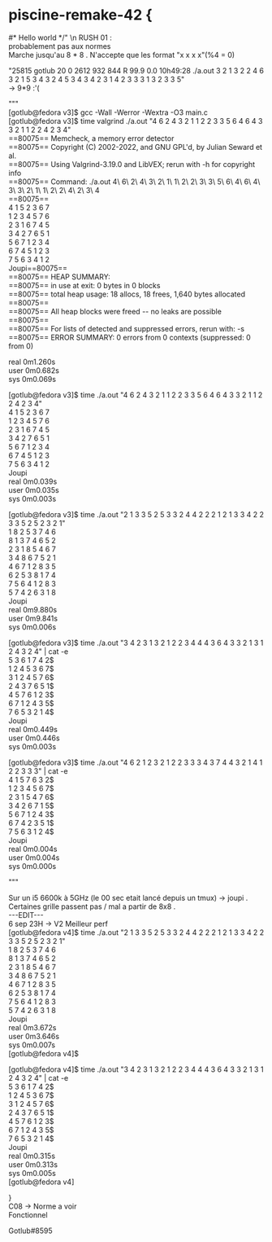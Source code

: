 # piscine-remake-42 {
#\* Hello world */"  \n 
RUSH 01 :     
probablement pas aux normes  
Marche jusqu'au 8 * 8 . N'accepte que les format "x x x x"(%4 = 0)  

"25815 gotlub      20   0  2612   932   844 R  99.9  0.0 10h49:28 ./a.out 3 2 1 3 2 2 4 6 3 2 1 5 3 4 3 2 4 5 3 4 3 4 2 3 1 4 2 3 3 3 1 3 2 3 3 5"  
-> 9*9 :'(  
 
"""  
[gotlub@fedora v3]$ gcc -Wall -Werror -Wextra -O3 main.c  
[gotlub@fedora v3]$ time valgrind ./a.out "4 6 2 4 3 2 1 1 2 2 3 3 5 6 4 6 4 3 3 2 1 1 2 2 4 2 3 4"  
==80075== Memcheck, a memory error detector  
==80075== Copyright (C) 2002-2022, and GNU GPL'd, by Julian Seward et al.  
==80075== Using Valgrind-3.19.0 and LibVEX; rerun with -h for copyright info  
==80075== Command: ./a.out 4\ 6\ 2\ 4\ 3\ 2\ 1\ 1\ 2\ 2\ 3\ 3\ 5\ 6\ 4\ 6\ 4\ 3\ 3\ 2\ 1\ 1\ 2\ 2\ 4\ 2\ 3\ 4  
==80075==   
4 1 5 2 3 6 7  
1 2 3 4 5 7 6  
2 3 1 6 7 4 5  
3 4 2 7 6 5 1  
5 6 7 1 2 3 4  
6 7 4 5 1 2 3  
7 5 6 3 4 1 2  
Joupi==80075==   
==80075== HEAP SUMMARY:  
==80075==     in use at exit: 0 bytes in 0 blocks  
==80075==   total heap usage: 18 allocs, 18 frees, 1,640 bytes allocated  
==80075==   
==80075== All heap blocks were freed -- no leaks are possible  
==80075==   
==80075== For lists of detected and suppressed errors, rerun with: -s  
==80075== ERROR SUMMARY: 0 errors from 0 contexts (suppressed: 0 from 0)  
  
real	0m1.260s  
user	0m0.682s  
sys	0m0.069s   

[gotlub@fedora v3]$ time ./a.out "4 6 2 4 3 2 1 1 2 2 3 3 5 6 4 6 4 3 3 2 1 1 2 2 4 2 3 4"  
4 1 5 2 3 6 7  
1 2 3 4 5 7 6  
2 3 1 6 7 4 5  
3 4 2 7 6 5 1  
5 6 7 1 2 3 4  
6 7 4 5 1 2 3  
7 5 6 3 4 1 2  
Joupi  
real	0m0.039s  
user	0m0.035s  
sys	0m0.003s  

[gotlub@fedora v3]$ time ./a.out "2 1 3 3 5 2 5 3 3 2 4 4 2 2 2 1 2 1 3 3 4 2 2 3 3 5 2 5 2 3 2 1"  
1 8 2 5 3 7 4 6  
8 1 3 7 4 6 5 2  
2 3 1 8 5 4 6 7  
3 4 8 6 7 5 2 1  
4 6 7 1 2 8 3 5  
6 2 5 3 8 1 7 4  
7 5 6 4 1 2 8 3  
5 7 4 2 6 3 1 8  
Joupi  
real	0m9.880s  
user	0m9.841s  
sys	0m0.006s  
  
   
[gotlub@fedora v3]$ time ./a.out "3 4 2 3 1 3 2 1 2 2 3 4 4 4 3 6 4 3 3 2 1 3 1 2 4 3 2 4" | cat -e  
5 3 6 1 7 4 2$  
1 2 4 5 3 6 7$  
3 1 2 4 5 7 6$  
2 4 3 7 6 5 1$  
4 5 7 6 1 2 3$  
6 7 1 2 4 3 5$  
7 6 5 3 2 1 4$  
Joupi  
real	0m0.449s  
user	0m0.446s  
sys	0m0.003s  
  
[gotlub@fedora v3]$ time ./a.out "4 6 2 1 2 3 2 1 2 2 3 3 3 4 3 7 4 4 3 2 1 4 1 2 2 3 3 3" | cat -e  
4 1 5 7 6 3 2$  
1 2 3 4 5 6 7$  
2 3 1 5 4 7 6$  
3 4 2 6 7 1 5$  
5 6 7 1 2 4 3$  
6 7 4 2 3 5 1$  
7 5 6 3 1 2 4$  
Joupi  
real	0m0.004s  
user	0m0.004s  
sys	0m0.000s  
  
  
"""    

 Sur un i5 6600k à 5GHz (le 00 sec etait lancé depuis un tmux) -> joupi . Certaines grille passent pas / mal a partir de 8x8 .   
 ---EDIT---  
6 sep 23H -> V2 Meilleur perf  
[gotlub@fedora v4]$ time ./a.out "2 1 3 3 5 2 5 3 3 2 4 4 2 2 2 1 2 1 3 3 4 2 2 3 3 5 2 5 2 3 2 1"  
1 8 2 5 3 7 4 6  
8 1 3 7 4 6 5 2  
2 3 1 8 5 4 6 7  
3 4 8 6 7 5 2 1  
4 6 7 1 2 8 3 5  
6 2 5 3 8 1 7 4  
7 5 6 4 1 2 8 3  
5 7 4 2 6 3 1 8  
Joupi  
real    0m3.672s  
user    0m3.646s  
sys     0m0.007s  
[gotlub@fedora v4]$   

[gotlub@fedora v4]$ time ./a.out "3 4 2 3 1 3 2 1 2 2 3 4 4 4 3 6 4 3 3 2 1 3 1 2 4 3 2 4" | cat -e  
5 3 6 1 7 4 2$  
1 2 4 5 3 6 7$  
3 1 2 4 5 7 6$  
2 4 3 7 6 5 1$  
4 5 7 6 1 2 3$  
6 7 1 2 4 3 5$  
7 6 5 3 2 1 4$  
Joupi  
real    0m0.315s  
user    0m0.313s  
sys     0m0.005s  
[gotlub@fedora v4]  
  
}  
C08 -> Norme a voir   
 Fonctionnel  
  
Gotlub#8595  

